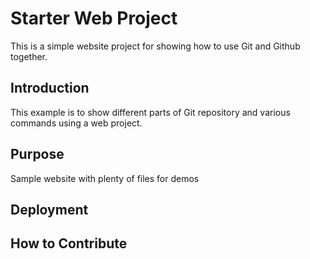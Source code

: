 # Starter Web Project

This is a simple website project for showing how to use Git and Github together.

## Introduction

This example is to show different parts of Git repository and various commands using a web project.

## Purpose

Sample website with plenty of files for demos

## Deployment

## How to Contribute